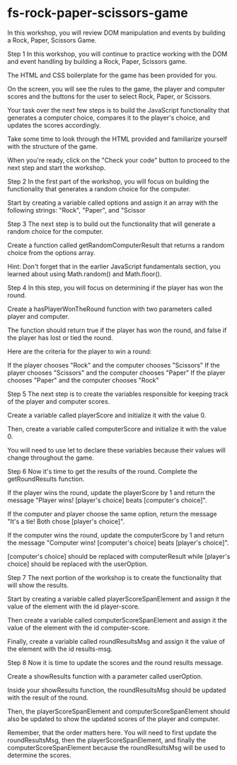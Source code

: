 # fs-rock-paper-scissors-game

In this workshop, you will review DOM manipulation and events by building a Rock, Paper, Scissors Game.

Step 1
In this workshop, you will continue to practice working with the DOM and event handling by building a Rock, Paper, Scissors game.

The HTML and CSS boilerplate for the game has been provided for you.

On the screen, you will see the rules to the game, the player and computer scores and the buttons for the user to select Rock, Paper, or Scissors.

Your task over the next few steps is to build the JavaScript functionality that generates a computer choice, compares it to the player's choice, and updates the scores accordingly.

Take some time to look through the HTML provided and familiarize yourself with the structure of the game.

When you're ready, click on the "Check your code" button to proceed to the next step and start the workshop.

Step 2
In the first part of the workshop, you will focus on building the functionality that generates a random choice for the computer.

Start by creating a variable called options and assign it an array with the following strings: "Rock", "Paper", and "Scissor

Step 3
The next step is to build out the functionality that will generate a random choice for the computer.

Create a function called getRandomComputerResult that returns a random choice from the options array.

Hint: Don't forget that in the earlier JavaScript fundamentals section, you learned about using Math.random() and Math.floor().

Step 4
In this step, you will focus on determining if the player has won the round.

Create a hasPlayerWonTheRound function with two parameters called player and computer.

The function should return true if the player has won the round, and false if the player has lost or tied the round.

Here are the criteria for the player to win a round:

If the player chooses "Rock" and the computer chooses "Scissors"
If the player chooses "Scissors" and the computer chooses "Paper"
If the player chooses "Paper" and the computer chooses "Rock"

Step 5
The next step is to create the variables responsible for keeping track of the player and computer scores.

Create a variable called playerScore and initialize it with the value 0.

Then, create a variable called computerScore and initialize it with the value 0.

You will need to use let to declare these variables because their values will change throughout the game.

Step 6
Now it's time to get the results of the round. Complete the getRoundResults function.

If the player wins the round, update the playerScore by 1 and return the message "Player wins! [player's choice] beats [computer's choice]".

If the computer and player choose the same option, return the message "It's a tie! Both chose [player's choice]".

If the computer wins the round, update the computerScore by 1 and return the message "Computer wins! [computer's choice] beats [player's choice]".

[computer's choice] should be replaced with computerResult while [player's choice] should be replaced with the userOption.

Step 7
The next portion of the workshop is to create the functionality that will show the results.

Start by creating a variable called playerScoreSpanElement and assign it the value of the element with the id player-score.

Then create a variable called computerScoreSpanElement and assign it the value of the element with the id computer-score.

Finally, create a variable called roundResultsMsg and assign it the value of the element with the id results-msg.

Step 8
Now it is time to update the scores and the round results message.

Create a showResults function with a parameter called userOption.

Inside your showResults function, the roundResultsMsg should be updated with the result of the round.

Then, the playerScoreSpanElement and computerScoreSpanElement should also be updated to show the updated scores of the player and computer.

Remember, that the order matters here. You will need to first update the roundResultsMsg, then the playerScoreSpanElement, and finally the computerScoreSpanElement because the roundResultsMsg will be used to determine the scores.